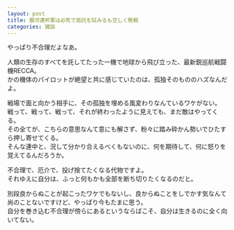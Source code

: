 ```yaml
---
layout: post
title: 銀河連邦軍は必死で抵抗を試みるも空しく敗戦
categories: 雑談
---
```


やっぱり不合理だよなあ。

人類の生存のすべてを託してたった一機で地球から飛び立った、最新鋭巡航戦闘機RECCA。  
かの機体のパイロットが絶望と共に感じていたのは、孤独そのもののハズなんだよ。

戦場で面と向かう相手に、その孤独を埋める風変わりなんているワケがない。  
戦って、戦って、戦って、それが終わったように見えても、まだ敵はやってくる。  
その全てが、こちらの意思なんて意にも解さず、粉々に踏み砕かん勢いでひたすら押し寄せてくる。  
そんな連中と、況して分かり合えるべくもないのに、何を期待して、何に怒りを覚えてるんだろうか。

不合理で、厄介で、投げ捨てたくなる代物ですよ。  
それゆえに自分は、ふっと何もかも全部を断ち切りたくなるのだと。

別段良からぬことが起こったワケでもないし、良からぬことをしでかす気なんて尚のことないですけど、やっぱり今もたまに思う。  
自分を巻き込む不合理が傍らにあるというならばこそ、自分は生きるのに全く向いてない。
